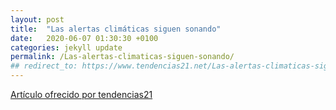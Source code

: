 ```yaml
---
layout: post
title:  "Las alertas climáticas siguen sonando"
date:   2020-06-07 01:30:30 +0100
categories: jekyll update
permalink: /Las-alertas-climaticas-siguen-sonando/
## redirect_to: https://www.tendencias21.net/Las-alertas-climaticas-siguen-sonando_a45918.html/
---
```



[Artículo ofrecido por tendencias21](https://www.tendencias21.net/Las-alertas-climaticas-siguen-sonando_a45918.html)

